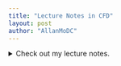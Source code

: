 ```yaml
---
title: "Lecture Notes in CFD"
layout: post
author: "AllanMoDC"
---
```

<details>
<summary markdown="span">Check out my lecture notes.</summary>
<p>
<iframe src="https://allanmodc.github.io/cfd" onload='javascript:(function(o){o.style.height=o.contentWindow.document.body.scrollHeight+"px";}(this));' style="height:200px;width:100%;border:none;" frameborder="0" scrolling="no"></iframe>
</p>
</details>
